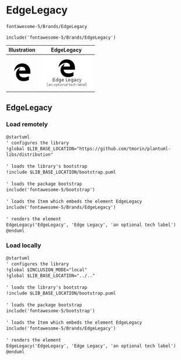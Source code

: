 # EdgeLegacy


```text
fontawesome-5/Brands/EdgeLegacy
```

```text
include('fontawesome-5/Brands/EdgeLegacy')
```



| Illustration | EdgeLegacy |
| :---: | :---: |
| ![illustration for Illustration](../../fontawesome-5/Brands/EdgeLegacy.png) | ![illustration for EdgeLegacy](../../fontawesome-5/Brands/EdgeLegacy.Local.png) |




## EdgeLegacy

### Load remotely
```plantuml
@startuml
' configures the library
!global $LIB_BASE_LOCATION="https://github.com/tmorin/plantuml-libs/distribution"

' loads the library's bootstrap
!include $LIB_BASE_LOCATION/bootstrap.puml

' loads the package bootstrap
include('fontawesome-5/bootstrap')

' loads the Item which embeds the element EdgeLegacy
include('fontawesome-5/Brands/EdgeLegacy')

' renders the element
EdgeLegacy('EdgeLegacy', 'Edge Legacy', 'an optional tech label')
@enduml
```

### Load locally
```plantuml
@startuml
' configures the library
!global $INCLUSION_MODE="local"
!global $LIB_BASE_LOCATION="../.."

' loads the library's bootstrap
!include $LIB_BASE_LOCATION/bootstrap.puml

' loads the package bootstrap
include('fontawesome-5/bootstrap')

' loads the Item which embeds the element EdgeLegacy
include('fontawesome-5/Brands/EdgeLegacy')

' renders the element
EdgeLegacy('EdgeLegacy', 'Edge Legacy', 'an optional tech label')
@enduml
```

